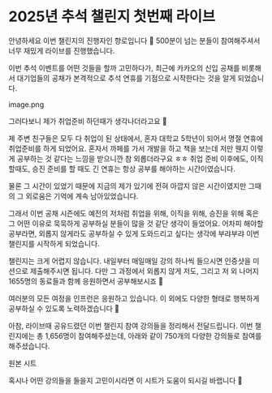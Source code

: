 # 2025년 추석 챌린지 첫번째 라이브

안녕하세요
이번 챌린지의 진행자인 향로입니다 🙂
500분이 넘는 분들이 참여해주셔서 너무 재밌게 라이브를 진행했습니다.

이번 추석 이벤트를 어떤 것들을 할까 고민하다가,
최근에 카카오의 신입 공채를 비롯해서 대기업들의 공채가 본격적으로 추석 연휴를 기점으로 시작한다는 것을 알게 되었습니다.

image.png

그러다보니 제가 취업준비 하던때가 생각나더라고요 🙂

제 주변 친구들은 모두 다 취업이 된 상태에서, 혼자 대학교 5학년이 되어서 명절 연휴에 취업준비를 하게 되었어요.
혼자서 까페를 가서 개발을 하고 책을 보는데 저만 웬지 이렇게 공부하는 것 같다는 느낌을 받으니깐 참 외롭더라구요 ㅎㅎ
취업 준비 이후에도, 이직할때도, 승진 준비를 할 때도 긴 연휴는 항상 공부를 해야하는 시간이였습니다.

물론 그 시간이 있었기 때문에 지금의 제가 있기에 전혀 아깝지 않은 시간이였지만 그때의 그 외로움은 기억에 계속 남아있었습니다.

그래서 이번 공채 시즌에도 예전의 저처럼 취업을 위해, 이직을 위해, 승진을 위해 혹은 그 어떤 이유로 묵묵하게 공부하실 분들이 많을 것 같단 생각이 들었어요.
어차피 해야할 공부라면,
외롭지 않게라도 공부하실 수 있게 도와드리고 싶다는 생각에 부랴부랴 이번 챌린지를 시작하게 되었습니다.

챌린지는 크게 어렵지 않습니다.
내일부터 매일매일 강의 하나씩 들으시면 인증샷을 미션으로 제출해주시면 됩니다.
다만 그 과정에서 외롭지 않게 저도, 그리고 저 외 나머지 1655명의 동료들과 함께 응원하면서 공부해보시죠 🙂

여러분의 모든 여정을 인프런은 응원하고 있습니다.
이 외에도 다양한 형태로 행복하게 공부하실 수 있도록 노력하겠습니다 🙂

아참, 라이브때 공유드렸던 이번 챌린지 참여 강의들을 정리해서 전달드립니다.
이번 챌린지에는 총 1,656명이 참여해주셨는데, 아래와 같이 750개의 다양한 강의들로 참여를 해주셨습니다.

원본 시트

혹시나 어떤 강의들을 들을지 고민이시라면 이 시트가 도움이 되시길 바랩니다 🙂